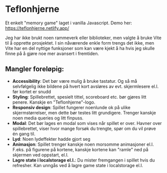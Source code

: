 # Teflonhjerne 

Et enkelt "memory game" laget i vanilla Javascript. Demo her: https://teflonhjerne.netlify.app/

Jeg har ikke brukt noen rammeverk eller biblioteker, men valgte å bruke Vite til å opprette prosjektet. I sin nåværende enkle form trengs det ikke, men Vite har en del nyttige funksjoner som kan være kjekt å ha hvis jeg skulle finne på å gjøre noe mer avansert i fremtiden. 

## Mangler foreløpig:
- **Accessibility**: Det bør være mulig å bruke tastatur. Og så må selvfølgelig ikke bildene på hvert kort avsløres av evt. skjermlesere el.l. før kortet er snudd
- **Styling**: Spillebrettet, spesielt tittel, scoreboard etc. bør gjøres litt penere. Kanskje en "Teflonhjerne"-logo. 
- **Responsiv design**: Spillet fungerer noenlunde ok på ulike skjermstørrelser, men dette bør testes litt grundigere. Trenger kanskje noen media queries og litt finpuss.
- **Modal**: Det bør lages en modal som vises når spillet er over. Havner over spillebrettet, viser hvor mange forsøk du trengte, spør om du vil prøve én gang til.
- **Lyd**: Noen lydeffekter hadde gjort seg
- **Animasjon**: Spillet trenger kanskje noen morsomme animasjoner el.l. F.eks. på figurene på kortene, kanskje kortene kan "ramle" ned på skjermen ved oppstart, el.l.
- **Lagre state i localstorage el.l.**: Du mister fremgangen i spillet hvis du refresher. Kan unngås ved å lagre game state i localstorage el.l.

